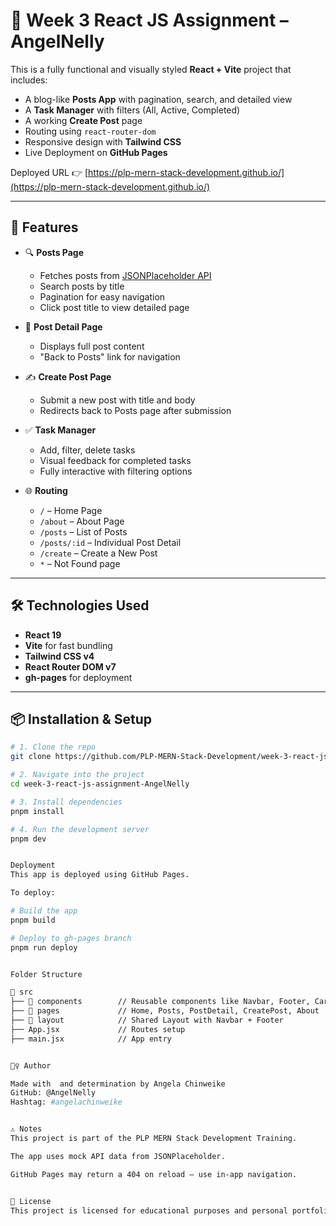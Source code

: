 # 📝 Week 3 React JS Assignment – AngelNelly

This is a fully functional and visually styled **React + Vite** project that includes:

- A blog-like **Posts App** with pagination, search, and detailed view
- A **Task Manager** with filters (All, Active, Completed)
- A working **Create Post** page
- Routing using `react-router-dom`
- Responsive design with **Tailwind CSS**
- Live Deployment on **GitHub Pages**

Deployed URL 👉 [https://plp-mern-stack-development.github.io/](https://plp-mern-stack-development.github.io/)

---

## 📌 Features

- 🔍 **Posts Page**
  - Fetches posts from [JSONPlaceholder API](https://jsonplaceholder.typicode.com/)
  - Search posts by title
  - Pagination for easy navigation
  - Click post title to view detailed page

- 🧠 **Post Detail Page**
  - Displays full post content
  - "Back to Posts" link for navigation

- ✍️ **Create Post Page**
  - Submit a new post with title and body
  - Redirects back to Posts page after submission

- ✅ **Task Manager**
  - Add, filter, delete tasks
  - Visual feedback for completed tasks
  - Fully interactive with filtering options

- 🌐 **Routing**
  - `/` – Home Page
  - `/about` – About Page
  - `/posts` – List of Posts
  - `/posts/:id` – Individual Post Detail
  - `/create` – Create a New Post
  - `*` – Not Found page

---

## 🛠️ Technologies Used

- **React 19**
- **Vite** for fast bundling
- **Tailwind CSS v4**
- **React Router DOM v7**
- **gh-pages** for deployment

---

## 📦 Installation & Setup

```bash
# 1. Clone the repo
git clone https://github.com/PLP-MERN-Stack-Development/week-3-react-js-assignment-AngelNelly.git

# 2. Navigate into the project
cd week-3-react-js-assignment-AngelNelly

# 3. Install dependencies
pnpm install

# 4. Run the development server
pnpm dev


Deployment
This app is deployed using GitHub Pages.

To deploy:

# Build the app
pnpm build

# Deploy to gh-pages branch
pnpm run deploy


Folder Structure

📁 src
├── 📂 components        // Reusable components like Navbar, Footer, Card
├── 📂 pages             // Home, Posts, PostDetail, CreatePost, About
├── 📂 layout            // Shared Layout with Navbar + Footer
├── App.jsx             // Routes setup
├── main.jsx            // App entry


🙋‍♀️ Author

Made with  and determination by Angela Chinweike
GitHub: @AngelNelly
Hashtag: #angelachinweike


⚠️ Notes
This project is part of the PLP MERN Stack Development Training.

The app uses mock API data from JSONPlaceholder.

GitHub Pages may return a 404 on reload — use in-app navigation.


📄 License
This project is licensed for educational purposes and personal portfolio use.

